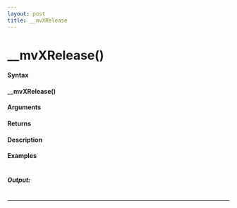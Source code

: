 ```yaml
---
layout: post
title: __mvXRelease
---
```


# __mvXRelease()


#### Syntax

#### __mvXRelease()

#### Arguments

#### Returns

#### Description

#### Examples

```

```

##### Output:

```

```

---